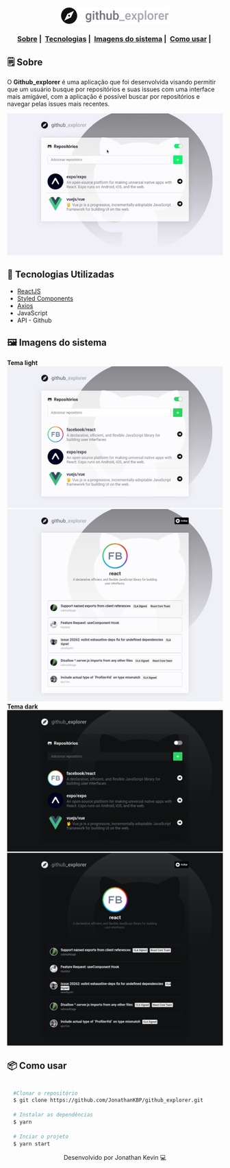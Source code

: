 <p align=center>
  <img src="https://github.com/JonathanKBP/github_explorer/blob/master/src/assets/logo.svg" alt="Logo" width="50%" />
</p>

<h3 align="center">
  <a href="#-sobre">Sobre</a>&nbsp;|&nbsp;
  <a href="#-tecnologias-utilizadas">Tecnologias</a>&nbsp;|&nbsp;
  <a href="#-imagens-do-sistema">Imagens do sistema</a>&nbsp;|&nbsp;
  <a href="#-como-usar">Como usar</a>&nbsp;|&nbsp; 
</h3>

## 🗒 Sobre

O **Github_explorer** é uma aplicação que foi desenvolvida visando permitir que um usuário busque por repositórios e suas issues com uma interface mais amigável, com a aplicação é possível buscar por repositórios e navegar pelas issues mais recentes.

<p align=center>
  <img src=".github/video.gif">
</p>

## 🚀 Tecnologias Utilizadas

  * [ReactJS](https://pt-br.reactjs.org)
  * [Styled Components](https://styled-components.com/)
  * [Axios](https://github.com/axios/axios)
  * JavaScript
  * API - Github
  
## 🖼 Imagens do sistema

**Tema light**
![Pagina inicial](./.github/interfaceRepositories.png)
![Datalhes do repositório](./.github/interfaceRepository.png)
**Tema dark**
![Detalhes do repositório](./.github/interfaceRepositoriesDark.png)
![Datalhes do repositório](./.github/interfaceRepositoryDark.png)

## 📦 Como usar

```bash

  #Clonar o repositório
  $ git clone https://github.com/JonathanKBP/github_explorer.git

  # Instalar as dependências
  $ yarn 

  # Inciar o projeto
  $ yarn start

```

<p align=center> Desenvolvido por Jonathan Kevin 💻 </p>
